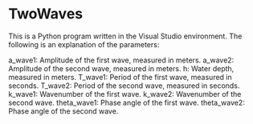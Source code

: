 # TwoWaves

This is a Python program written in the Visual Studio environment. The following is an explanation of the parameters:

a_wave1: Amplitude of the first wave, measured in meters.
a_wave2: Amplitude of the second wave, measured in meters.
h: Water depth, measured in meters.
T_wave1: Period of the first wave, measured in seconds.
T_wave2: Period of the second wave, measured in seconds.
k_wave1: Wavenumber of the first wave.
k_wave2: Wavenumber of the second wave.
theta_wave1: Phase angle of the first wave.
theta_wave2: Phase angle of the second wave.
